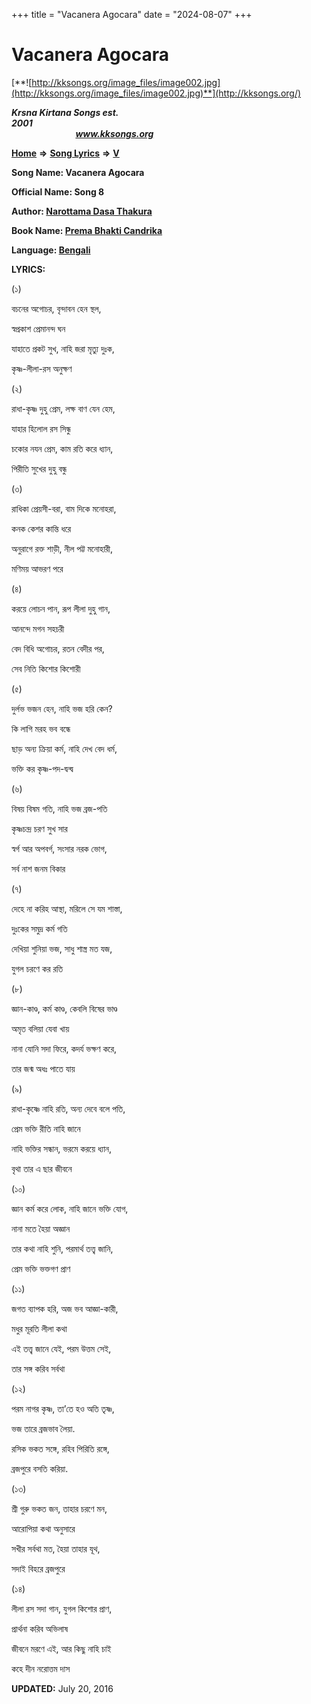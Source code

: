 +++
title = "Vacanera Agocara"
date = "2024-08-07"
+++

# Vacanera Agocara
[**![http://kksongs.org/image_files/image002.jpg](http://kksongs.org/image_files/image002.jpg)**](http://kksongs.org/)

**_Krsna Kirtana Songs est. 2001_**                                                                                                                                                 **_www.kksongs.org_**

**[Home](http://kksongs.org/)** **⇒** **[Song Lyrics](http://kksongs.org/lyrics.html)** **⇒** **[V](http://kksongs.org/songs/song_v.html)**

**Song Name: Vacanera Agocara**

**Official Name: Song 8**

**Author: [Narottama Dasa Thakura](http://kksongs.org/authors/list/narottama.html)**

**Book Name: [Prema Bhakti Candrika](http://kksongs.org/authors/literature/pbc.html)**

**Language: [Bengali](http://kksongs.org/language/list/bengali.html)**

**LYRICS:**

(১)

বচনের অগোচর, বৃন্দাবন হেন স্থল,

স্বপ্রকাশ প্রেমানন্দ ঘন

যাহাতে প্রকট সুখ, নাহি জরা মৃত্যু দুঃক,

কৃষ্ণ\-লীলা\-রস অনুক্ষণ

(২)

রাধা\-কৃষ্ণ দুহু প্রেম, লক্ষ বাণ যেন হেম,

যাহার হিলোল রস সিন্ধু

চকোর নযন প্রেম, কাম রতি করে ধ্যান,

পিরীতি সুখের দুহু বন্ধু

(৩)

রাধিকা প্রেয়সী\-বরা, বাম দিকে মনোহরা,

কনক কেশর কান্তি ধরে

অনুরাগে রক্ত শাড়ী, নীল পট্ট মনোহারী,

মণিময় আভরণ পরে

(৪)

করয়ে লোচন পান, রূপ লীলা দুহু গান,

আনন্দে মগন সহচরী

বেদ বিধি অগোচর, রতন বেদীর পর,

সেব নিতি কিশোর কিশোরী

(৫)

দুর্লভ ভজন হেন, নাহি ভজ হরি কেন?

কি লাগি মরহ ভব বন্ধে

ছাড় অন্য ক্রিয়া কর্ম, নাহি দেখ বেদ ধর্ম,

ভক্তি কর কৃষ্ণ\-পদ\-দ্বন্দ্ব

(৬)

বিষয় বিষম গতি, নাহি ভজ ব্রজ\-পতি

কৃষ্ণচন্দ্র চরণ সুখ সার

স্বর্গ আর অপবর্গ, সংসার নরক ভোগ,

সর্ব নাশ জনম বিকার

(৭)

দেহে না করিহ আস্থা, মরিলে সে যম শাস্তা,

দুঃকের সমুদ্র কর্ম গতি

দেখিয়া শুনিয়া ভজ, সাধু শাস্ত্র মত যজ,

যুগল চরণে কর রতি

(৮)

জ্ঞান\-কাণ্ড, কর্ম কাণ্ড, কেবলি বিষের ভাণ্ড

অমৃত বলিয়া যেবা খায়

নানা যোনি সদা ফিরে, কদর্য ভক্ষণ করে,

তার জন্ম অধঃ পাতে যায়

(৯)

রাধা\-কৃষ্ণে নাহি রতি, অন্য দেবে বলে পতি,

প্রেম ভক্তি রীতি নাহি জানে

নাহি ভক্তির সন্ধান, ভরমে করয়ে ধ্যান,

বৃথা তার এ ছার জীবনে

(১০)

জ্ঞান কর্ম করে লোক, নাহি জানে ভক্তি যোগ,

নানা মতে হৈয়া অজ্ঞান

তার কথা নাহি শুনি, পরমার্থ তত্ত্ব জানি,

প্রেম ভক্তি ভক্তগণ প্রাণ

(১১)

জগত ব্যাপক হরি, অজ ভব আজ্ঞা\-কারী,

মধুর মূরতি লীলা কথা

এই তত্ত্ব জানে যেই, পরম উত্তম সেই,

তার সঙ্গ করিব সর্বথা

(১২)

পরম নাগর কৃষ্ণ, তা’তে হও অতি তৃষ্ণ,

ভজ তারে ব্রজভাব লৈয়া.

রসিক ভকত সঙ্গে, রহিব পিরিতি রঙ্গে,

ব্রজপুরে বসতি করিয়া.

(১৩)

শ্রী গুরু ভকত জন, তাহার চরণে মন,

আরোপিয়া কথা অনুসারে

সখীর সর্বথা মত, হৈয়া তাহার যূথ,

সদাই বিহরে ব্রজপুরে

(১৪)

লীলা রস সদা গান, যুগল কিশোর প্রাণ,

প্রার্থনা করিব অভিলাষ

জীবনে মরণে এই, আর কিছু নাহি চাই

কহে দীন নরোত্তম দাস

**UPDATED:** July 20, 2016